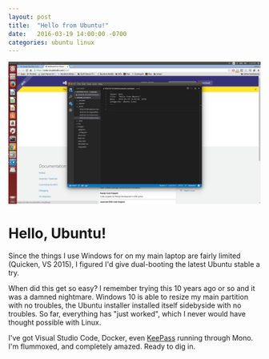 ```yaml
---
layout: post
title:  "Hello from Ubuntu!"
date:   2016-03-19 14:00:00 -0700
categories: ubuntu linux
---
```


![Ubuntu screenshot](/images/ubuntuscreenshot.png)

# Hello, Ubuntu!

Since the things I use Windows for on my main laptop are fairly limited (Quicken, VS 2015), I figured I'd give dual-booting the latest Ubuntu stable a try.

When did this get so easy? I remember trying this 10 years ago or so and it was a damned nightmare. Windows 10 is able to resize my main partition with no troubles, the Ubuntu installer installed itself sidebyside with no troubles. So far, everything has "just worked", which I never would have thought possible with Linux.

I've got Visual Studio Code, Docker, even [KeePass](http://keepass.info/) running through Mono. I'm flummoxed, and completely amazed. Ready to dig in.